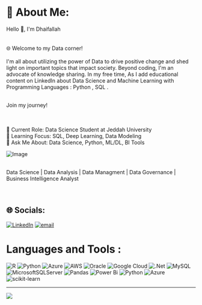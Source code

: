 # 💫 About Me:
  Hello 👋, I'm Dhaifallah<br><br><br> 🌐 Welcome to my Data corner! <br> <br>  I'm all about utilizing the power of Data to drive positive change and shed light on important topics that impact society. 
  Beyond coding, I'm an advocate of knowledge sharing. In my free time, As I add educational content on LinkedIn about Data Science and Machine Learning with Programming Languages : Python , SQL .
 
  <br> Join my journey!
  
  <br><br> 🔭 Current Role: Data Science Student at Jeddah University <br>🌱 Learning Focus: SQL, Deep Learning, Data Modeling <br>💬 Ask Me About: Data Science, Python, ML/DL, BI Tools                                                      <br>

![Image](https://github.com/user-attachments/assets/8f712dab-a3b2-43a5-96c6-23882656d3c4)

<br> Data Science | Data Analysis | Data Managment | Data Governance | Business Intelligence Analyst<br><br><br>
## 🌐 Socials:
[![LinkedIn](https://img.shields.io/badge/LinkedIn-%230077B5.svg?logo=linkedin&logoColor=white)](https://linkedin.com/in/dhaifallah-alotaibi-4b26a3347) [![email](https://img.shields.io/badge/Email-D14836?logo=gmail&logoColor=white)](mailto:Dhaifallah.alotaibiii@gmail.com) 

# Languages and Tools :
![R](https://img.shields.io/badge/r-%23276DC3.svg?style=for-the-badge&logo=r&logoColor=white) ![Python](https://img.shields.io/badge/python-3670A0?style=for-the-badge&logo=python&logoColor=ffdd54) ![Azure](https://img.shields.io/badge/azure-%230072C6.svg?style=for-the-badge&logo=microsoftazure&logoColor=white) ![AWS](https://img.shields.io/badge/AWS-%23FF9900.svg?style=for-the-badge&logo=amazon-aws&logoColor=white) ![Oracle](https://img.shields.io/badge/Oracle-F80000?style=for-the-badge&logo=oracle&logoColor=white) ![Google Cloud](https://img.shields.io/badge/GoogleCloud-%234285F4.svg?style=for-the-badge&logo=google-cloud&logoColor=white) ![.Net](https://img.shields.io/badge/.NET-5C2D91?style=for-the-badge&logo=.net&logoColor=white) ![MySQL](https://img.shields.io/badge/mysql-4479A1.svg?style=for-the-badge&logo=mysql&logoColor=white) ![MicrosoftSQLServer](https://img.shields.io/badge/Microsoft%20SQL%20Server-CC2927?style=for-the-badge&logo=microsoft%20sql%20server&logoColor=white) ![Pandas](https://img.shields.io/badge/pandas-%23150458.svg?style=for-the-badge&logo=pandas&logoColor=white) ![Power Bi](https://img.shields.io/badge/power_bi-F2C811?style=for-the-badge&logo=powerbi&logoColor=black) ![Python](https://img.shields.io/badge/python-3670A0?style=for-the-badge&logo=python&logoColor=ffdd54) ![Azure](https://img.shields.io/badge/azure-%230072C6.svg?style=for-the-badge&logo=microsoftazure&logoColor=white) ![scikit-learn](https://img.shields.io/badge/scikit--learn-%23F7931E.svg?style=for-the-badge&logo=scikit-learn&logoColor=white)


---
[![](https://visitcount.itsvg.in/api?id=Dhaifallah-khalid&icon=0&color=0)](https://visitcount.itsvg.in)

<!-- Proudly created with GPRM ( https://gprm.itsvg.in ) -->
